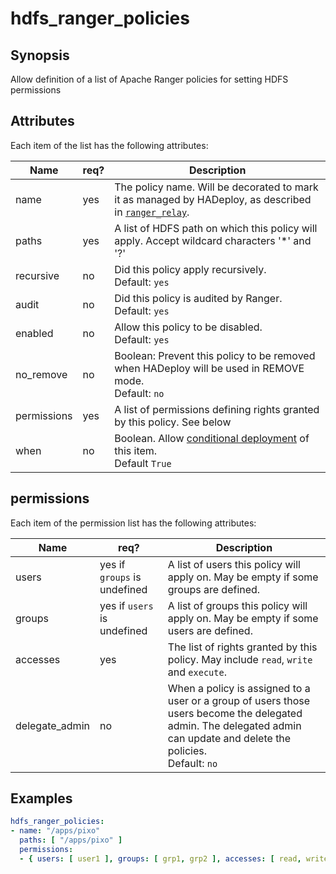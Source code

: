 # hdfs_ranger_policies

## Synopsis

Allow definition of a list of Apache Ranger policies for setting HDFS permissions

## Attributes
Each item of the list has the following attributes:

Name | req?	 |	Description
--- | ---  | ---
name|yes|The policy name. Will be decorated to mark it as managed by HADeploy, as described in [`ranger_relay`](./ranger_relay).
paths|yes|A list of HDFS path on which this policy will apply. Accept wildcard characters '*' and '?'
recursive|no|Did this policy apply recursively.<br>Default: `yes`
audit|no|Did this policy is audited by Ranger.<br>Default: `yes`
enabled|no|Allow this policy to be disabled.<br>Default: `yes`
no_remove|no|Boolean: Prevent this policy to be removed when HADeploy will be used in REMOVE mode.<br>Default: `no`
permissions|yes|A list of permissions defining rights granted by this policy. See below
when|no|Boolean. Allow [conditional deployment](../../more/conditional_deployment) of this item.<br>Default `True` 

## permissions

Each item of the permission list has the following attributes:

Name | req?	| Description
--- | ---  | ---
users|yes if `groups` is undefined|A list of users this policy will apply on. May be empty if some groups are defined.
groups|yes if `users` is undefined|A list of groups this policy will apply on. May be empty if some users are defined.
accesses|yes|The list of rights granted by this policy. May include `read`, `write` and `execute`.
delegate_admin|no|When a policy is assigned to a user or a group of users those users become the delegated admin. The delegated admin can update and delete the policies.<br>Default: `no`

## Examples
```yaml
hdfs_ranger_policies:
- name: "/apps/pixo"
  paths: [ "/apps/pixo" ]
  permissions:
  - { users: [ user1 ], groups: [ grp1, grp2 ], accesses: [ read, write, execute ] }
``` 

